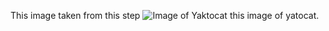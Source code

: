 This image taken from this step ![Image of Yaktocat](https://octodex.github.com/images/yaktocat.png) this image of yatocat.
